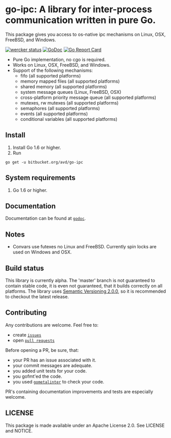 # go-ipc: A library for inter-process communication written in pure Go.
This package gives you access to os-native ipc mechanisms on Linux, OSX, FreeBSD, and Windows.

[![wercker status](https://app.wercker.com/status/129bec18234e65c4d2bfb97d96af6eee/s/master "wercker status")](https://app.wercker.com/project/bykey/129bec18234e65c4d2bfb97d96af6eee) [![GoDoc](https://godoc.org/bitbucket.org/avd/go-ipc?status.svg)](https://godoc.org/bitbucket.org/avd/go-ipc) [![Go Report Card](https://goreportcard.com/badge/bitbucket.org/avd/go-ipc)](https://goreportcard.com/report/bitbucket.org/avd/go-ipc) 


* Pure Go implementation, no cgo is required.
* Works on Linux, OSX, FreeBSD, and Windows.
* Support of the following mechanisms:
    - fifo (all supported platforms)
    - memory mapped files (all supported platforms)
    - shared memory (all supported platforms)
    - system message queues (Linux, FreeBSD, OSX)
    - cross-platform priority message queue (all supported platforms)
    - mutexes, rw mutexes (all supported platforms)
    - semaphores (all supported platforms)
    - events (all supported platforms)
    - conditional variables (all supported platforms)

## Install
1. Install Go 1.6 or higher.
2. Run
```
go get -u bitbucket.org/avd/go-ipc
```

## System requirements
1. Go 1.6 or higher.

## Documentation
Documentation can be found at [`godoc`](https://godoc.com/bitbucket.org/avd/go-ipc).

## Notes
* Convars use futexes no Linux and FreeBSD. Currently spin locks are used on Windows and OSX.

## Build status
This library is currently alpha. The 'master' branch is not guaranteed to contain stable code,
it is even not guaranteed, that it builds correctly on all platforms. The library uses
[Semantic Versioning 2.0.0](http://semver.org/), so it is recommended to checkout the latest release.

## Contributing
Any contributions are welcome.
Feel free to:

  - create [`issues`](https://bitbucket.org/avd/go-ipc/issues/new)
  - open [`pull requests`](https://bitbucket.org/avd/go-ipc/pull-requests/new)

Before opening a PR, be sure, that:

  - your PR has an issue associated with it.
  - your commit messages are adequate.
  - you added unit tests for your code.
  - you gofmt'ed the code.
  - you used [`gometalinter`](https://github.com/alecthomas/gometalinter) to check your code.

PR's containing documentation improvements and tests are especially welcome.

## LICENSE

This package is made available under an Apache License 2.0. See
LICENSE and NOTICE.